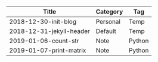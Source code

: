 | Title                          | Category  | Tag       |
| -------                        | ------    | ------
| 2018-12-30-init-blog           | Personal  | Temp      |
| 2018-12-31-jekyll-header       | Default   | Temp      |
| 2019-01-06-count-str           | Note      | Python    |
| 2019-01-07-print-matrix        | Note      | Python    |
